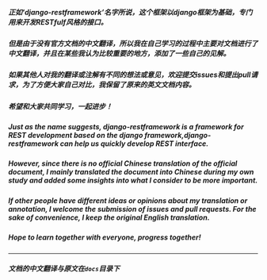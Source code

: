 ##### 正如‘django-restframework’名字所说，这个框架以django框架为基础，专门用来开发RESTfulf风格的接口。

##### 但是由于没有官方文档的中文翻译，所以我在自己学习的过程中主要对文档进行了中文翻译，并且在某些我认为比较重要的地方，添加了一些自己的见解。

##### 如果其他人对我的翻译或注解有不同的想法或意见，欢迎提交issues和提出pull请求，为了方便大家自己对比，我保留了原来的英文文档内容。

##### 希望和大家共同学习，一起进步！



##### Just as the name suggests, django-restframework is a framework for REST development based on the django framework,django-restframework can help us quickly develop REST interface.

##### However, since there is no official Chinese translation of the official document, I mainly translated the document into Chinese during my own study and added some insights into what I consider to be more important.

##### If other people have different ideas or opinions about my translation or annotation, I welcome the submission of issues and pull requests. For the sake of convenience, I keep the original English translation.

##### Hope to learn together with everyone, progress together!

***********
##### 文档的中文翻译与原文在`docs`目录下

